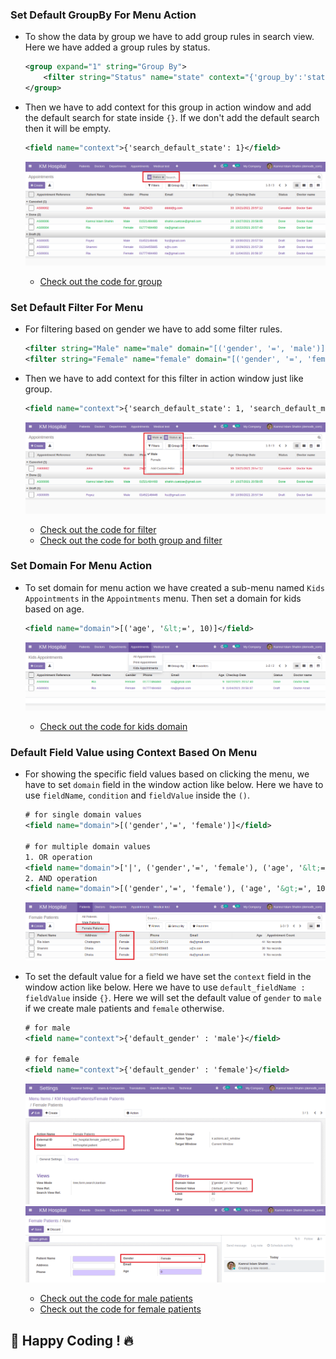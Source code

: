 ### Set Default GroupBy For Menu Action

- To show the data by group we have to add group rules in search view. Here we have added a group rules by status.

  ```xml
  <group expand="1" string="Group By">
      <filter string="Status" name="state" context="{'group_by':'status'}"/>
  </group>
  ```

- Then we have to add context for this group in action window and add the default search for state inside `{}`. If we don't add the default search then it will be empty.

  ```xml
  <field name="context">{'search_default_state': 1}</field>
  ```

  ![groupFilter1](../images/groupFilter1.png)

  - [Check out the code for group](https://github.com/KamrulSh/km_hospital/blob/b17e37367e679328cded7f15257f9eee753e8b5d/views/appointment_view.xml#L108-L110)

### Set Default Filter For Menu

- For filtering based on gender we have to add some filter rules.

  ```xml
  <filter string="Male" name="male" domain="[('gender', '=', 'male')]"/>
  <filter string="Female" name="female" domain="[('gender', '=', 'female')]"/>
  ```

- Then we have to add context for this filter in action window just like group.

  ```xml
  <field name="context">{'search_default_state': 1, 'search_default_male': 1}</field>
  ```

  ![groupFilter2](../images/groupFilter2.png)

  - [Check out the code for filter](https://github.com/KamrulSh/km_hospital/blob/b17e37367e679328cded7f15257f9eee753e8b5d/views/appointment_view.xml#L106-L107)
  - [Check out the code for both group and filter](https://github.com/KamrulSh/km_hospital/commit/2e4d64d3e9c1e7a46ace646eb806b9a36106cc0f)

### Set Domain For Menu Action

- To set domain for menu action we have created a sub-menu named `Kids Appointments` in the `Appointments` menu. Then set a domain for kids based on age.

  ```xml
  <field name="domain">[('age', '&lt;=', 10)]</field>
  ```

  ![groupFilter3](../images/groupFilter3.png)

  - [Check out the code for kids domain](https://github.com/KamrulSh/km_hospital/commit/b17e37367e679328cded7f15257f9eee753e8b5d)

### Default Field Value using Context Based On Menu

- For showing the specific field values based on clicking the menu, we have to set `domain` field in the window action like below. Here we have to use `fieldName`, `condition` and `fieldValue` inside the `()`.

  ```xml
  # for single domain values
  <field name="domain">[('gender','=', 'female')]</field>

  # for multiple domain values
  1. OR operation
  <field name="domain">['|', ('gender','=', 'female'), ('age', '&lt;=', 10)]</field>
  2. AND operation
  <field name="domain">[('gender','=', 'female'), ('age', '&gt;=', 10)]</field>
  ```

  ![menus8](../images/menus8.png)

- To set the default value for a field we have set the `context` field in the window action like below. Here we have to use `default_fieldName : fieldValue` inside `{}`. Here we will set the default value of `gender` to `male` if we create male patients and `female` otherwise.

  ```xml
  # for male
  <field name="context">{'default_gender' : 'male'}</field>

  # for female
  <field name="context">{'default_gender' : 'female'}</field>
  ```

  ![menus7](../images/menus7.png)
  ![menus9](../images/menus9.png)

  - [Check out the code for male patients](https://github.com/KamrulSh/km_hospital/blob/e176c9741b0181b93bdf626216c0fdcdc11ea09a/views/patient_view.xml#L124-L125)
  - [Check out the code for female patients](https://github.com/KamrulSh/km_hospital/blob/e176c9741b0181b93bdf626216c0fdcdc11ea09a/views/patient_view.xml#L138-L139)

## 🚀 Happy Coding ! 🔥
